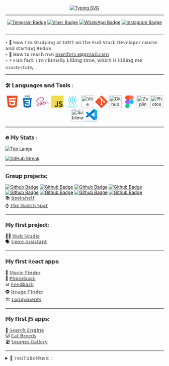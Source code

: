 <div id="header" align="center">
  <a href="https://git.io/typing-svg"><img src="https://readme-typing-svg.herokuapp.com?font=Bad+Script&size=25&pause=1000&multiline=true&width=436&height=100&lines=Hello!+My+name+is+Gennadii+Laktionov;I%E2%80%99m+beginer+Frontend+Developer+from+Ukraine;And+I+welcome+you+to+my+page+%E2%9C%8C" alt="Typing SVG" /></a>
</div>

---

<div id="badges" align="center">
  <a href="https://t.me/morifer13" target="_blank"><img src="https://img.shields.io/badge/Telegram-blue?style=plastic&logo=telegram&logoColor=white" alt="Telegram Badge"/></a>
  <a href="https://vb.me/letsChatOnViber" target="_blank"><img src="https://img.shields.io/badge/Viber-blueviolet?style=plastic&logo=viber&logoColor=white" alt="Viber Badge"/></a>
  <a href="https://wa.me/qr/GILNVEA45WWKE1" target="_blank"><img src="https://img.shields.io/badge/WhatsApp-limegreen?style=plastic&logo=whatsapp&logoColor=white" alt="WhatsApp Badge"/></a>
  <a href="https://www.instagram.com/aratama79/?utm_source=qr&igshid=YzU1NGVlODEzOA%3D%3D" target="_blank"><img src="https://img.shields.io/badge/Instagram-mediumvioletred?style=plastic&logo=instagram&logoColor=white" alt="Instagram Badge"/></a>
</div>

<div align="center"><img src="https://komarev.com/ghpvc/?username=Morifer79&style=plastic&color=yellow" alt=""/></div>

---

◦ 🌱 ℕ𝕠𝕨 𝕀'𝕞 𝕤𝕥𝕦𝕕𝕪𝕚𝕟𝕘 𝕒𝕥 𝔾𝕆𝕀𝕋 𝕠𝕟 𝕥𝕙𝕖 𝔽𝕦𝕝𝕝 𝕊𝕥𝕒𝕔𝕜 𝔻𝕖𝕧𝕖𝕝𝕠𝕡𝕖𝕣 𝕔𝕠𝕦𝕣𝕤𝕖 𝕒𝕟𝕕 𝕤𝕥𝕒𝕣𝕥𝕚𝕟𝕘 ℝ𝕖𝕕𝕦𝕩  
◦ 📧 ℍ𝕠𝕨 𝕥𝕠 𝕣𝕖𝕒𝕔𝕙 𝕞𝕖: 𝕞𝕠𝕣𝕚𝕗𝕖𝕣𝟙𝟛@𝕘𝕞𝕒𝕚𝕝.𝕔𝕠𝕞  
◦ ⚡ 𝔽𝕦𝕟 𝕗𝕒𝕔𝕥: 𝕀'𝕞 𝕔𝕝𝕦𝕞𝕤𝕚𝕝𝕪 𝕜𝕚𝕝𝕝𝕚𝕟𝕘 𝕥𝕚𝕞𝕖, 𝕨𝕙𝕚𝕔𝕙 𝕚𝕤 𝕜𝕚𝕝𝕝𝕚𝕟𝕘 𝕞𝕖 𝕞𝕒𝕤𝕥𝕖𝕣𝕗𝕦𝕝𝕝𝕪
  
---

### :hammer_and_wrench: 𝕃𝕒𝕟𝕘𝕦𝕒𝕘𝕖𝕤 𝕒𝕟𝕕 𝕋𝕠𝕠𝕝𝕤 :

<div align="center">
  <img src="https://github.com/devicons/devicon/blob/master/icons/html5/html5-original.svg" title="HTML5" alt="HTML" width="40" height="40"/>&nbsp;
  <img src="https://github.com/devicons/devicon/blob/master/icons/css3/css3-plain-wordmark.svg"  title="CSS3" alt="CSS" width="40" height="40"/>&nbsp;
  <img src="https://github.com/devicons/devicon/blob/master/icons/sass/sass-original.svg"  title="SASS" alt="SASS" width="40" height="40"/>&nbsp;
  <img src="https://github.com/devicons/devicon/blob/master/icons/javascript/javascript-original.svg" title="JavaScript" alt="JavaScript" width="40" height="40"/>&nbsp;
  <img src="https://github.com/devicons/devicon/blob/master/icons/react/react-original-wordmark.svg" title="React" alt="React" width="40" height="40"/>&nbsp;
  <img src="https://www.svgrepo.com/show/374167/vite.svg" title="Vite" **alt="Vite" width="40" height="40"/>
  <img src="https://github.com/devicons/devicon/blob/master/icons/git/git-original.svg" title="Git" **alt="Git" width="40" height="40"/>
  <img src="https://www.svgrepo.com/show/331724/github-code-source.svg" title="Github" **alt="Github" width="40" height="40"/>
  <img src="https://github.com/devicons/devicon/blob/master/icons/figma/figma-original.svg" title="Figma" **alt="Figma" width="40" height="40"/>
  <img src="https://www.svgrepo.com/show/354601/zeplin.svg" title="Zeplin" **alt="Zeplin" width="40" height="40"/>
  <img src="https://cdn.worldvectorlogo.com/logos/adobe-photoshop-cs4.svg" title="Photoshop" **alt="Photoshop" width="40" height="40"/>
  <img src="https://www.svgrepo.com/show/452109/sublime-text.svg" title="SublimeText3" **alt="SublimeText3" width="40" height="40"/>
  <img src="https://github.com/devicons/devicon/blob/master/icons/vscode/vscode-original-wordmark.svg" title="VSCode" **alt="VSCode" width="40" height="40"/>
</div>

---

### :fire: 𝕄𝕪 𝕊𝕥𝕒𝕥𝕤 :

[![Top Langs](https://github-readme-stats.vercel.app/api/top-langs/?username=Morifer79&layout=compact&theme=vision-friendly-dark)](https://github.com/anuraghazra/github-readme-stats)

[![GitHub Streak](http://github-readme-streak-stats.herokuapp.com?user=Morifer79&theme=transparent&background=000000)](https://git.io/streak-stats)

---

### 𝔾𝕣𝕠𝕦𝕡 𝕡𝕣𝕠𝕛𝕖𝕔𝕥𝕤:

<a href="https://github.com/Djuliia"><img src="https://img.shields.io/badge/Djuliia-black?style=plastic&logo=github&logoColor=white" alt="Github Badge"/></a>
<a href="https://github.com/ilesyk"><img src="https://img.shields.io/badge/ilesyk-black?style=plastic&logo=github&logoColor=white" alt="Github Badge"/></a>
<a href="https://github.com/SergBohdan"><img src="https://img.shields.io/badge/SergBohdan-black?style=plastic&logo=github&logoColor=white" alt="Github Badge"/></a>
<a href="https://github.com/OleksiiProkoshin"><img src="https://img.shields.io/badge/OleksiiProkoshin-black?style=plastic&logo=github&logoColor=white" alt="Github Badge"/></a>
<a href="https://github.com/YevhenBrovchuk"><img src="https://img.shields.io/badge/YevhenBrovchuk-black?style=plastic&logo=github&logoColor=white" alt="Github Badge"/></a>
<a href="https://github.com/Vadym-Ivanenko"><img src="https://img.shields.io/badge/Vadym&ndash;Ivanenko-black?style=plastic&logo=github&logoColor=white" alt="Github Badge"/></a>
<a href="https://github.com/THafinchuk"><img src="https://img.shields.io/badge/THafinchuk-black?style=plastic&logo=github&logoColor=white" alt="Github Badge"/></a>
<a href="https://github.com/Roman90000"><img src="https://img.shields.io/badge/Roman90000-black?style=plastic&logo=github&logoColor=white" alt="Github Badge"/></a>  
📚 [𝔹𝕠𝕠𝕜𝕤𝕙𝕖𝕝𝕗](https://morifer79.github.io/code-jedi-project-02/)  
⌚ [𝕋𝕙𝕖 𝕎𝕒𝕥𝕔𝕙 𝕊𝕡𝕠𝕥](https://djuliia.github.io/project-group-6/)

---

### 𝕄𝕪 𝕗𝕚𝕣𝕤𝕥 𝕡𝕣𝕠𝕛𝕖𝕔𝕥:

👨‍💻 [𝕎𝕖𝕓 𝕊𝕥𝕦𝕕𝕚𝕠](https://morifer79.github.io/goit-markup-hw-07/)  
🗣️ [𝕍𝕠𝕚𝕔𝕖 𝔸𝕤𝕤𝕚𝕤𝕥𝕒𝕟𝕥](https://morifer79.github.io/maviAI/)

---

### 𝕄𝕪 𝕗𝕚𝕣𝕤𝕥 ℝ𝕖𝕒𝕔𝕥 𝕒𝕡𝕡𝕤:

🎥 [𝕄𝕠𝕧𝕚𝕖 𝔽𝕚𝕟𝕕𝕖𝕣](https://morifer79.github.io/goit-react-hw-05-movies/)  
📖 [ℙ𝕙𝕠𝕟𝕖𝕓𝕠𝕠𝕜](https://morifer79.github.io/goit-react-hw-04-phonebook/)  
📊 [𝔽𝕖𝕖𝕕𝕓𝕒𝕔𝕜](https://morifer79.github.io/goit-react-hw-04-feedback/)  
🕵️ [𝕀𝕞𝕒𝕘𝕖 𝔽𝕚𝕟𝕕𝕖𝕣](https://morifer79.github.io/goit-react-hw-04-images/)  
🏗️ [ℂ𝕠𝕞𝕡𝕠𝕟𝕖𝕟𝕥𝕤](https://github.com/Morifer79/goit-react-hw-01-components)

---

### 𝕄𝕪 𝕗𝕚𝕣𝕤𝕥 𝕁𝕊 𝕒𝕡𝕡𝕤:

🔎 [𝕊𝕖𝕒𝕣𝕔𝕙 𝔼𝕟𝕘𝕚𝕟𝕖](https://morifer79.github.io/goit-js-hw-11/)  
🐱 [ℂ𝕒𝕥 𝔹𝕣𝕖𝕖𝕕𝕤](https://morifer79.github.io/goit-js-hw-10/)  
🏖️ [𝕀𝕞𝕒𝕘𝕖𝕤 𝔾𝕒𝕝𝕝𝕖𝕣𝕪](https://morifer79.github.io/goit-js-hw-08/01-gallery.html)

---

<details>
  <summary> 🎵 𝕐𝕠𝕦𝕋𝕦𝕓𝕖𝕄𝕦𝕤𝕚𝕔 :</summary>
<table>
    <tr>
      <td><a href="https://www.youtube.com/watch?v=EXXMtKPfuzY&list=FLDXOdlrRZYftqWf2dSHySXw&index=1" target="_blank">
 <img src="https://img.shields.io/badge/Fade_Away-black?style=plastic&label=Baltra&labelColor=red&logo=youtube" alt="Youtube Badge"/>
</a></td>
      <td><a href="https://www.youtube.com/watch?v=4FyTx_yeHXo&list=FLDXOdlrRZYftqWf2dSHySXw&index=3">
 <img src="https://img.shields.io/badge/Tears_Drop-black?style=plastic&label=Baltra&labelColor=red&logo=youtube" alt="Youtube Badge"/>
</a></td>
      <td><a href="https://www.youtube.com/watch?v=u5ZEddmt_s4&list=FLDXOdlrRZYftqWf2dSHySXw&index=12">
 <img src="https://img.shields.io/badge/One_More_Try-black?style=plastic&label=Breathe&labelColor=red&logo=youtube" alt="Youtube Badge"/>
</a></td>
      <td><a href="https://www.youtube.com/watch?v=FUGoIL3Y1P0&list=FLDXOdlrRZYftqWf2dSHySXw&index=15">
 <img src="https://img.shields.io/badge/Everything_in_its_Right_Place-black?style=plastic&label=Radiohead&labelColor=red&logo=youtube" alt="Youtube Badge"/>
</a></td>
    </tr>
    <tr>
      <td><a href="https://www.youtube.com/watch?v=XClvMMxBg1k&list=FLDXOdlrRZYftqWf2dSHySXw&index=27">
 <img src="https://img.shields.io/badge/Retrograde-black?style=plastic&label=James_Blake&labelColor=red&logo=youtube" alt="Youtube Badge"/>
</a></td>
      <td><a href="https://www.youtube.com/watch?v=bqDwjd6KSj0&list=FLDXOdlrRZYftqWf2dSHySXw&index=158">
 <img src="https://img.shields.io/badge/Arise-black?style=plastic&label=Kaina&labelColor=red&logo=youtube" alt="Youtube Badge"/>
</a></td>
      <td><a href="https://www.youtube.com/watch?v=mN8LLlI2PxU&list=FLDXOdlrRZYftqWf2dSHySXw&index=173">
 <img src="https://img.shields.io/badge/Surrender-black?style=plastic&label=Gaia&labelColor=red&logo=youtube" alt="Youtube Badge"/>
</a></td>
      <td><a href="https://www.youtube.com/watch?v=n8xL800Ze_I&list=FLDXOdlrRZYftqWf2dSHySXw&index=178">
 <img src="https://img.shields.io/badge/Tuvan-black?style=plastic&label=I_am_waiting_for_you_last_summer&labelColor=red&logo=youtube" alt="Youtube Badge"/>
</a></td>
    </tr>
    <tr>
      <td><a href="https://www.youtube.com/watch?v=sNNH9bvvcfQ&list=FLDXOdlrRZYftqWf2dSHySXw&index=198">
 <img src="https://img.shields.io/badge/Lamour-black?style=plastic&label=Fidel_Wicked&labelColor=red&logo=youtube" alt="Youtube Badge"/>
</a></td>
      <td><a href="https://www.youtube.com/watch?v=YGSWzTYSBj4&list=FLDXOdlrRZYftqWf2dSHySXw&index=208">
 <img src="https://img.shields.io/badge/Screams-black?style=plastic&label=IAMX&labelColor=red&logo=youtube" alt="Youtube Badge"/>
</a></td>
      <td><a href="https://www.youtube.com/watch?v=V0EI2EtsC5M&list=FLDXOdlrRZYftqWf2dSHySXw&index=266">
 <img src="https://img.shields.io/badge/Just_Want_Go_Back-black?style=plastic&label=Safinteam&labelColor=red&logo=youtube" alt="Youtube Badge"/>
</a></td>
      <td><a href="https://www.youtube.com/watch?v=IffYqhPf2Wo&list=FLDXOdlrRZYftqWf2dSHySXw&index=288">
 <img src="https://img.shields.io/badge/Dream_Steppin-black?style=plastic&label=Two_People&labelColor=red&logo=youtube" alt="Youtube Badge"/>
</a></td>
    </tr>
  <tr>
      <td><a href="https://www.youtube.com/watch?v=mVf2EeTMNJo&list=FLDXOdlrRZYftqWf2dSHySXw&index=346">
 <img src="https://img.shields.io/badge/Illusion-black?style=plastic&label=VNV_Nation&labelColor=red&logo=youtube" alt="Youtube Badge"/>
</a></td>
      <td><a href="https://www.youtube.com/watch?v=BZb-v_5nYZI&list=FLDXOdlrRZYftqWf2dSHySXw&index=360">
 <img src="https://img.shields.io/badge/Last-black?style=plastic&label=Platon_ft_Joolay&labelColor=red&logo=youtube" alt="Youtube Badge"/>
</a></td>
      <td><a href="https://www.youtube.com/watch?v=4KPd_zuvZ6s&list=FLDXOdlrRZYftqWf2dSHySXw&index=376">
 <img src="https://img.shields.io/badge/Tears_of_Rain-black?style=plastic&label=Vittorio_Rioss&labelColor=red&logo=youtube" alt="Youtube Badge"/>
</a></td>
      <td><a href="https://www.youtube.com/watch?v=YpZeU5KeK6w&list=FLDXOdlrRZYftqWf2dSHySXw&index=379">
 <img src="https://img.shields.io/badge/Mile_Deep_Hollow-black?style=plastic&label=IAMX&labelColor=red&logo=youtube" alt="Youtube Badge"/>
</a></td>
    </tr>
  <tr>
      <td><a href="https://www.youtube.com/watch?v=kfoJUeyMsOE&list=FLDXOdlrRZYftqWf2dSHySXw&index=405">
 <img src="https://img.shields.io/badge/Bye_Bye_Macadam-black?style=plastic&label=Rone&labelColor=red&logo=youtube" alt="Youtube Badge"/>
</a></td>
      <td><a href="https://www.youtube.com/watch?v=jjbiMXfe2NU&list=FLDXOdlrRZYftqWf2dSHySXw&index=406">
 <img src="https://img.shields.io/badge/Tommys_Theme-black?style=plastic&label=Noisia&labelColor=red&logo=youtube" alt="Youtube Badge"/>
</a></td>
      <td><a href="https://www.youtube.com/watch?v=H3TQweMVgw4&list=FLDXOdlrRZYftqWf2dSHySXw&index=407">
 <img src="https://img.shields.io/badge/Lair_du_temps-black?style=plastic&label=Florent_Pagny_and_Cecilia_Cara&labelColor=red&logo=youtube" alt="Youtube Badge"/>
</a></td>
      <td><a href="https://www.youtube.com/watch?v=3WL0z4VRDDM&list=FLDXOdlrRZYftqWf2dSHySXw&index=194">
 <img src="https://img.shields.io/badge/Take_Me_Away-black?style=plastic&label=Moonbeam_and_Ira_Ange&labelColor=red&logo=youtube" alt="Youtube Badge"/>
</a></td>
    </tr>
  <tr>
      <td><a href="https://www.youtube.com/watch?v=BEnW4nyZvsY">
 <img src="https://img.shields.io/badge/Choice-black?style=plastic&label=Shchitkovets&labelColor=red&logo=youtube" alt="Youtube Badge"/>
</a></td>
      <td><a href="https://www.youtube.com/watch?v=7UphfrPANJk">
 <img src="https://img.shields.io/badge/Southern_Sun-black?style=plastic&label=Paul_Oakenfold&labelColor=red&logo=youtube" alt="Youtube Badge"/>
</a></td>
      <td><a href="https://www.youtube.com/watch?v=sREt7b-fN-M">
 <img src="https://img.shields.io/badge/Unbrace-black?style=plastic&label=Pablo_Moriego&labelColor=red&logo=youtube" alt="Youtube Badge"/>
</a></td>
      <td><a href="https://www.youtube.com/watch?v=o_B4UeTpsDE">
 <img src="https://img.shields.io/badge/Epilepsi-black?style=plastic&label=Hangu&labelColor=red&logo=youtube" alt="Youtube Badge"/>
</a></td>
    </tr>
  <tr>
      <td><a href="https://www.youtube.com/watch?v=Cv3lcMAeYUM">
 <img src="https://img.shields.io/badge/Scars-black?style=plastic&label=IAMX&labelColor=red&logo=youtube" alt="Youtube Badge"/>
</a></td>
      <td><a href="https://www.youtube.com/watch?v=cUmVS6DkQbI">
 <img src="https://img.shields.io/badge/In_the_Morning-black?style=plastic&label=Soulsavers&labelColor=red&logo=youtube" alt="Youtube Badge"/>
</a></td>
      <td><a href="https://www.youtube.com/watch?v=y3Np1aMtuDg&t=134s">
 <img src="https://img.shields.io/badge/White_Flowers_Will_Never_Awaken_You-black?style=plastic&label=Blood_Wolf&labelColor=red&logo=youtube" alt="Youtube Badge"/>
</a></td>
      <td><a href="https://www.youtube.com/watch?v=Y9gP3bhDdYM">
 <img src="https://img.shields.io/badge/Inamorata-black?style=plastic&label=Mareux&labelColor=red&logo=youtube" alt="Youtube Badge"/>
</a></td>
    </tr>
   <tr>
      <td><a href="https://www.youtube.com/watch?v=b4tPqLLexSs">
 <img src="https://img.shields.io/badge/Youre_High-black?style=plastic&label=Agar_Agar&labelColor=red&logo=youtube" alt="Youtube Badge"/>
</a></td>
      <td><a href="https://www.youtube.com/watch?v=FF7SDOYRGNA">
 <img src="https://img.shields.io/badge/Closer-black?style=plastic&label=Monarchy&labelColor=red&logo=youtube" alt="Youtube Badge"/>
</a></td>
      <td><a href="https://www.youtube.com/watch?v=sZgq1H6-UIk">
 <img src="https://img.shields.io/badge/Les_Filles_Désir-black?style=plastic&label=Vendredi_sur_Mer&labelColor=red&logo=youtube" alt="Youtube Badge"/>
</a></td>
      <td><a href="https://www.youtube.com/watch?v=1r5W-qun2Ug">
 <img src="https://img.shields.io/badge/No_Ordinary_Love-black?style=plastic&label=Sherrie_Lea&labelColor=red&logo=youtube" alt="Youtube Badge"/>
</a></td>
    </tr>
   <tr>
      <td><a href="https://www.youtube.com/watch?v=7aWqUSkLwbk&list=FLDXOdlrRZYftqWf2dSHySXw&index=23">
 <img src="https://img.shields.io/badge/Tu_Mirada-black?style=plastic&label=Elsiane&labelColor=red&logo=youtube" alt="Youtube Badge"/>
</a></td>
      <td><a href="https://www.youtube.com/watch?v=KJAzqKnu_u0&list=FLDXOdlrRZYftqWf2dSHySXw&index=202">
 <img src="https://img.shields.io/badge/Oxygen-black?style=plastic&label=Gorgon_City&labelColor=red&logo=youtube" alt="Youtube Badge"/>
</a></td>
      <td><a href="https://www.youtube.com/watch?v=y5U-I5wk1uo&list=FLDXOdlrRZYftqWf2dSHySXw&index=340">
 <img src="https://img.shields.io/badge/Taj-black?style=plastic&label=BLRxPOOK&labelColor=red&logo=youtube" alt="Youtube Badge"/>
</a></td>
      <td><a href="https://www.youtube.com/watch?v=D-_zJs7EfKk">
 <img src="https://img.shields.io/badge/Raised_by_Wolves-black?style=plastic&label=Geoffroy&labelColor=red&logo=youtube" alt="Youtube Badge"/>
</a></td>
    </tr>
   <tr>
      <td><a href="https://www.youtube.com/watch?v=qhg60AHgacg">
 <img src="https://img.shields.io/badge/Radio_Statica-black?style=plastic&label=Bensley&labelColor=red&logo=youtube" alt="Youtube Badge"/>
</a></td>
      <td><a href="https://www.youtube.com/watch?v=9RzTqBO7YkM">
 <img src="https://img.shields.io/badge/Kiss_n_Gun-black?style=plastic&label=Danny_Shark&labelColor=red&logo=youtube" alt="Youtube Badge"/>
</a></td>
      <td><a href="https://www.youtube.com/watch?v=Ozapb4AluJA">
 <img src="https://img.shields.io/badge/Hypnotised-black?style=plastic&label=Paul_Oakenfold&labelColor=red&logo=youtube" alt="Youtube Badge"/>
</a></td>
      <td><a href="https://www.youtube.com/watch?v=h8z-WLL0VHA&list=FLDXOdlrRZYftqWf2dSHySXw&index=21">
 <img src="https://img.shields.io/badge/Vinegar_and_Salt-black?style=plastic&label=Hooverphonic&labelColor=red&logo=youtube" alt="Youtube Badge"/>
</a></td>
    </tr>
  <tr>
      <td><a href="https://www.youtube.com/watch?v=fUYNaSBRsCQ&list=FLDXOdlrRZYftqWf2dSHySXw&index=337">
 <img src="https://img.shields.io/badge/Never_Count_On_Me-black?style=plastic&label=Haywyre&labelColor=red&logo=youtube" alt="Youtube Badge"/>
</a></td>
      <td><a href="https://www.youtube.com/watch?v=iuYo1qSBSB4&list=FLDXOdlrRZYftqWf2dSHySXw&index=384">
 <img src="https://img.shields.io/badge/Wake_Up-black?style=plastic&label=Trevor_Something&labelColor=red&logo=youtube" alt="Youtube Badge"/>
</a></td>
      <td><a href="https://www.youtube.com/watch?v=y2zQefSvCUk&list=FLDXOdlrRZYftqWf2dSHySXw&index=74">
 <img src="https://img.shields.io/badge/African_Music-black?style=plastic&label=Infraction&labelColor=red&logo=youtube" alt="Youtube Badge"/>
</a></td>
      <td><a href="https://www.youtube.com/watch?v=Poop5Qkmc_A">
 <img src="https://img.shields.io/badge/Milos-black?style=plastic&label=JNATHYN&labelColor=red&logo=youtube" alt="Youtube Badge"/>
</a></td>
    </tr>
  <tr>
      <td><a href="https://www.youtube.com/watch?v=UBGXd__t6rE">
 <img src="https://img.shields.io/badge/White_Dove-black?style=plastic&label=Koda&labelColor=red&logo=youtube" alt="Youtube Badge"/>
</a></td>
      <td><a href="https://www.youtube.com/watch?v=ItTZGHA-T1U">
 <img src="https://img.shields.io/badge/Starstrings-black?style=plastic&label=Jody_Wisternoff&labelColor=red&logo=youtube" alt="Youtube Badge"/>
</a></td>
      <td><a href="https://www.youtube.com/watch?v=7lndOgjog-c&list=FLDXOdlrRZYftqWf2dSHySXw&index=392">
 <img src="https://img.shields.io/badge/Jai_tout_aimé_de_toi-black?style=plastic&label=Carmen_Maria_Vega&labelColor=red&logo=youtube" alt="Youtube Badge"/>
</a></td>
      <td><a href="https://www.youtube.com/watch?v=lEa7ltud4-c&list=FLDXOdlrRZYftqWf2dSHySXw&index=200">
 <img src="https://img.shields.io/badge/Ascendit_ad_Paradisum-black?style=plastic&label=Andrew_Rayel&labelColor=red&logo=youtube" alt="Youtube Badge"/>
</a></td>
    </tr
      <tr>
   <td><a href="https://www.youtube.com/watch?v=Qv2sIeD7DS8">
 <img src="https://img.shields.io/badge/Island-black?style=plastic&label=Kensington&labelColor=red&logo=youtube" alt="Youtube Badge"/>
</a></td>
   <td><a href="https://www.youtube.com/watch?v=SF5mf4LV7Jw">
 <img src="https://img.shields.io/badge/When_is_the_Future-black?style=plastic&label=VNV_Nation&labelColor=red&logo=youtube" alt="Youtube Badge"/>
</a></td>
   <td><a href="https://www.youtube.com/watch?v=BALIQzRvCF4">
 <img src="https://img.shields.io/badge/Sevendust-black?style=plastic&label=Xmas_Day&labelColor=red&logo=youtube" alt="Youtube Badge"/>
</a></td>
   <td><a href="https://www.youtube.com/watch?v=pRhDOQNLoKA">
 <img src="https://img.shields.io/badge/All_Night-black?style=plastic&label=Trevor_Something&labelColor=red&logo=youtube" alt="Youtube Badge"/>
</a></td>
</tr>
  <tr>
   <td><a href="https://www.youtube.com/watch?v=1mYK5WgafxA">
 <img src="https://img.shields.io/badge/What_More_Can_I_Do-black?style=plastic&label=Jack_Savoretti&labelColor=red&logo=youtube" alt="Youtube Badge"/>
</a></td>
   <td><a href="https://www.youtube.com/watch?v=g0S4WffktqE">
 <img src="https://img.shields.io/badge/Living_in_a_Lie-black?style=plastic&label=Trevor_Something&labelColor=red&logo=youtube" alt="Youtube Badge"/>
</a></td>
   <td><a href="https://www.youtube.com/watch?v=gc4C0glwurY">
 <img src="https://img.shields.io/badge/Hamdulillah-black?style=plastic&label=Shadia_Mansour&labelColor=red&logo=youtube" alt="Youtube Badge"/>
</a></td>
   <td><a href="https://www.youtube.com/watch?v=vMElo25eatg">
 <img src="https://img.shields.io/badge/As_Long_As_I_Am_Here-black?style=plastic&label=Prime_Circle&labelColor=red&logo=youtube" alt="Youtube Badge"/>
</a></td>
</tr>
  <tr>
   <td><a href="https://www.youtube.com/watch?v=0JdGPwBXqfs">
 <img src="https://img.shields.io/badge/Life_Round_Here-black?style=plastic&label=James_Blake&labelColor=red&logo=youtube" alt="Youtube Badge"/>
</a></td>
   <td><a href="https://www.youtube.com/watch?v=1drLuCWsnh4">
 <img src="https://img.shields.io/badge/The_Great_Shipwreck_of_Life-black?style=plastic&label=IAMX&labelColor=red&logo=youtube" alt="Youtube Badge"/>
</a></td>
   <td><a href="https://www.youtube.com/watch?v=8UjsU-qOYQI">
 <img src="https://img.shields.io/badge/Dernière_Danse-black?style=plastic&label=Indila&labelColor=red&logo=youtube" alt="Youtube Badge"/>
</a></td>
   <td><a href="https://www.youtube.com/watch?v=g5Kz3xgwiIU">
 <img src="https://img.shields.io/badge/Artificial_Love-black?style=plastic&label=Giga_Papaskiri&labelColor=red&logo=youtube" alt="Youtube Badge"/>
</a></td>
</tr>
  <tr>
   <td><a href="https://www.youtube.com/watch?v=Tdjf9lDmp_A">
 <img src="https://img.shields.io/badge/You_Played_Me-black?style=plastic&label=Gabriel_Balky&labelColor=red&logo=youtube" alt="Youtube Badge"/>
</a></td>
   <td><a href="https://www.youtube.com/watch?v=XIeACpq9jGU">
 <img src="https://img.shields.io/badge/Saviour-black?style=plastic&label=Dimension&labelColor=red&logo=youtube" alt="Youtube Badge"/>
</a></td>
   <td><a href="https://www.youtube.com/watch?v=_Ko4nm2rRUM">
 <img src="https://img.shields.io/badge/Notramouremor-black?style=plastic&label=Crisologo&labelColor=red&logo=youtube" alt="Youtube Badge"/>
</a></td>
   <td><a href="https://www.youtube.com/watch?v=AnLcraugD-0">
 <img src="https://img.shields.io/badge/Concern-black?style=plastic&label=Craspore&labelColor=red&logo=youtube" alt="Youtube Badge"/>
</a></td>
</tr>
  <tr>
   <td><a href="https://www.youtube.com/watch?v=Ea0ImQ0c1E4">
 <img src="https://img.shields.io/badge/Fountains-black?style=plastic&label=Blvck_Ceiling&labelColor=red&logo=youtube" alt="Youtube Badge"/>
</a></td>
   <td><a href="https://www.youtube.com/watch?v=UgOPSLn9U6Q">
 <img src="https://img.shields.io/badge/Should_Be_Higher-black?style=plastic&label=Depeche_Mode&labelColor=red&logo=youtube" alt="Youtube Badge"/>
</a></td>
   <td><a href="https://www.youtube.com/watch?v=C-vE0n3cs4E&list=FLDXOdlrRZYftqWf2dSHySXw&index=140">
 <img src="https://img.shields.io/badge/In_the_Club-black?style=plastic&label=LOKH&labelColor=red&logo=youtube" alt="Youtube Badge"/>
</a></td>
   <td><a href="https://www.youtube.com/watch?v=BZF1jio9Yos">
 <img src="https://img.shields.io/badge/Human_Nature-black?style=plastic&label=Sevdaliza&labelColor=red&logo=youtube" alt="Youtube Badge"/>
</a></td>
</tr>
</table>
</details>
